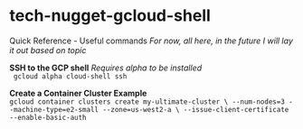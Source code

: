 # tech-nugget-gcloud-shell
Quick Reference - Useful commands
_For now, all here, in the future I will lay it out based on topic_

**SSH to the GCP shell**
_Requires alpha to be installed_ <br />
` gcloud alpha cloud-shell ssh`


**Create a Container Cluster Example** <br />
`gcloud container clusters create my-ultimate-cluster \ --num-nodes=3 --machine-type=e2-small --zone=us-west2-a \ --issue-client-certificate --enable-basic-auth`

 

